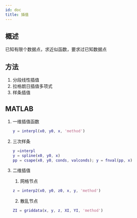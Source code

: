 ```yaml
---
id: doc
title: 插值   
---       
```

## 概述

已知有限个数据点，求近似函数，要求过已知数据点

## 方法
1. 分段线性插值
2. 拉格朗日插值多项式
3. 样条插值

## MATLAB
1. 一维插值函数
	```MATLAB
	y = interpl(x0, y0, x, 'method')
	```

2. 三次样条
	```MATLAB
	y =interpl
	y = spline(x0, y0, x)
	pp = csape(x0, y0, conds, valconds); y = fnval(pp, x)
	```
3. 二维插值
	1. 网格节点
	```MATLAB
	z = interp2(x0, y0, z0, x, y, 'method')
	```
	2. 散乱节点
	```MATLAB
	ZI = griddata(x, y, z, XI, YI, 'method')
	```